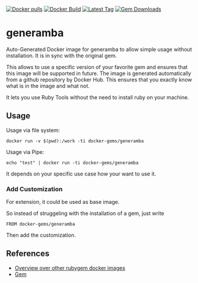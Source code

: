 [![Docker pulls](https://img.shields.io/docker/pulls/rubygem/generamba.svg)](https://hub.docker.com/r/rubygem/generamba/)
[![Docker Build](https://img.shields.io/docker/automated/rubygem/generamba.svg)](https://hub.docker.com/r/rubygem/generamba/)
[![Latest Tag](https://img.shields.io/github/tag/docker-rubygem/generamba.svg)](https://hub.docker.com/r/rubygem/generamba/)
[![Gem Downloads](https://img.shields.io/gem/dt/generamba.svg)](https://rubygems.org/gems/generamba/)
# generamba

Auto-Generated Docker image for generamba to allow simple usage without installation.
It is in sync with the original gem.

This allows to use a specific version of your favorite gem and ensures that this image will be supported in future.
The image is generated automatically from a github repository by Docker Hub.
This ensures that you exactly know what is in the image and what not.

It lets you use Ruby Tools without the need to install ruby on your machine.

## Usage

Usage via file system:

`docker run -v $(pwd):/work -ti docker-gems/generamba`

Usage via Pipe:

`echo "test" | docker run -ti docker-gems/generamba`

It depends on your specific use case how your want to use it.

### Add Customization

For extension, it could be used as base image.

So instead of struggeling with the installation of a gem, just write

`FROM docker-gems/generamba`

Then add the customization.

## References

 - [Overview over other rubygem docker images](https://github.com/thinkbot/docker-rubygem)
 - [Gem](https://rubygems.org/gems/generamba/)

